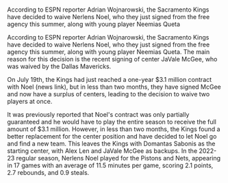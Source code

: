 # 
According to ESPN reporter Adrian Wojnarowski, the Sacramento Kings have decided to waive Nerlens Noel, who they just signed from the free agency this summer, along with young player Neemias Queta 
 
According to ESPN reporter Adrian Wojnarowski, the Sacramento Kings have decided to waive Nerlens Noel, who they just signed from the free agency this summer, along with young player Neemias Queta. The main reason for this decision is the recent signing of center JaVale McGee, who was waived by the Dallas Mavericks.

On July 19th, the Kings had just reached a one-year $3.1 million contract with Noel (news link), but in less than two months, they have signed McGee and now have a surplus of centers, leading to the decision to waive two players at once.

It was previously reported that Noel's contract was only partially guaranteed and he would have to play the entire season to receive the full amount of $3.1 million. However, in less than two months, the Kings found a better replacement for the center position and have decided to let Noel go and find a new team. This leaves the Kings with Domantas Sabonis as the starting center, with Alex Len and JaVale McGee as backups. In the 2022-23 regular season, Nerlens Noel played for the Pistons and Nets, appearing in 17 games with an average of 11.5 minutes per game, scoring 2.1 points, 2.7 rebounds, and 0.9 steals.